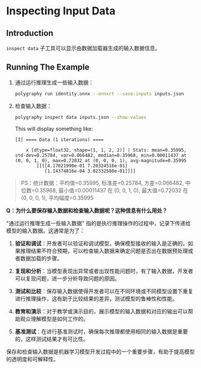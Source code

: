 # Inspecting Input Data


## Introduction

`inspect data` 子工具可以显示由数据加载器生成的输入数据信息。


## Running The Example
1. 通过运行推理生成一些输入数据：

    ```bash
    polygraphy run identity.onnx --onnxrt --save-inputs inputs.json
    ```

2. 检查输入数据：

    ```bash
    polygraphy inspect data inputs.json --show-values
    ```

    This will display something like:

    ```
    [I] ==== Data (1 iterations) ====
    
        x [dtype=float32, shape=(1, 1, 2, 2)] | Stats: mean=0.35995, std-dev=0.25784, var=0.066482, median=0.35968, min=0.00011437 at (0, 0, 1, 0), max=0.72032 at (0, 0, 0, 1), avg-magnitude=0.35995
            [[[[4.17021990e-01 7.20324516e-01]
               [1.14374816e-04 3.02332580e-01]]]]
    ```

> PS：统计数据：平均值=0.35995, 标准差=0.25784, 方差=0.066482, 中位数=0.35968, 最小值=0.00011437 在 (0, 0, 1, 0), 最大值=0.72032 在 (0, 0, 0, 1), 平均幅度=0.35995



**Q：为什么要保存输入数据和检查输入数据呢？这种信息有什么用处？**

"通过运行推理生成一些输入数据" 指的是执行推理操作的过程中，记录下传递给模型的输入数据。这通常是为了：

1. **验证和调试**：开发者可以验证和调试模型，确保模型接收的输入是正确的。如果推理结果不符合预期，可以检查输入数据来确定问题是否出在数据预处理或者数据加载的步骤。

2. **复现和分析**：当模型表现出异常或者出现性能问题时，有了输入数据，开发者可以复现问题，进一步分析导致问题的原因。

3. **测试和比较**：保存输入数据使得开发者可以在不同环境或不同模型设置下重复进行推理操作，这有助于比较结果的差异，测试模型的鲁棒性和性能。

4. **教育和演示**：对于教学或演示目的，展示模型的输入数据和对应的输出可以帮助观众理解模型是如何工作的。

5. **基准测试**：在进行基准测试时，确保每次推理都使用相同的输入数据是重要的，这样测试结果才有可比性。

保存和检查输入数据是机器学习模型开发过程中的一个重要步骤，有助于提高模型的透明度和可解释性。
